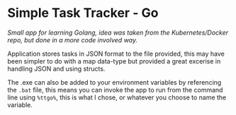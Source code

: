 # Simple Task Tracker - Go

_Small app for learning Golang, idea was taken from the Kubernetes/Docker repo, but done in a more code involved way._

Application stores tasks in JSON format to the file provided, this may have been simpler to do with a map data-type but provided
a great excerise in handling JSON and using structs.

The .exe can also be added to your environment variables by referencing the `.bat` file, this means you can invoke the app to run from the command line using `%ttgo%`, this is what I chose, or whatever you choose to name the variable.
